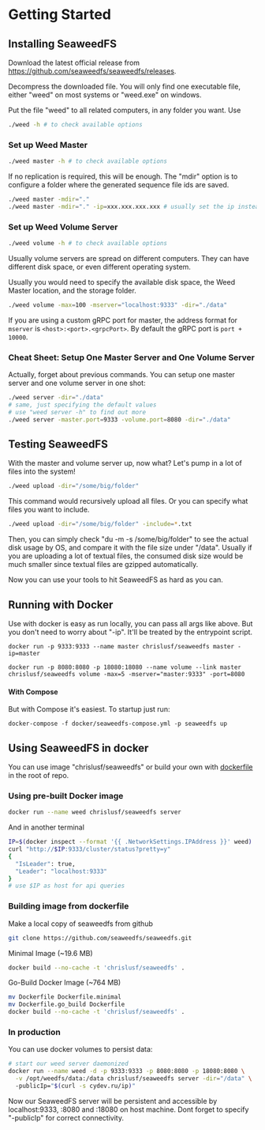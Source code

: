 # Getting Started

## Installing SeaweedFS

Download the latest official release from https://github.com/seaweedfs/seaweedfs/releases.

Decompress the downloaded file. You will only find one executable file, either "weed" on most systems or "weed.exe" on windows.

Put the file "weed" to all related computers, in any folder you want. Use 

```bash
./weed -h # to check available options
```

### Set up Weed Master

```bash
./weed master -h # to check available options
```

If no replication is required, this will be enough. The "mdir" option is to configure a folder where the generated sequence file ids are saved.

```bash
./weed master -mdir="."
./weed master -mdir="." -ip=xxx.xxx.xxx.xxx # usually set the ip instead the default "localhost"
```

### Set up Weed Volume Server

```bash
./weed volume -h # to check available options
```

Usually volume servers are spread on different computers. They can have different disk space, or even different operating system.

Usually you would need to specify the available disk space, the Weed Master location, and the storage folder.

```bash
./weed volume -max=100 -mserver="localhost:9333" -dir="./data"
```
If you are using a custom gRPC port for master, the address format for `mserver` is `<host>:<port>.<grpcPort>`. By default the gRPC port is `port + 10000`.

### Cheat Sheet: Setup One Master Server and One Volume Server

Actually, forget about previous commands. You can setup one master server and one volume server in one shot:

```bash
./weed server -dir="./data"
# same, just specifying the default values
# use "weed server -h" to find out more
./weed server -master.port=9333 -volume.port=8080 -dir="./data"
```

## Testing SeaweedFS

With the master and volume server up, now what? Let's pump in a lot of files into the system!

```bash
./weed upload -dir="/some/big/folder"
```

This command would recursively upload all files. Or you can specify what files you want to include.

```bash
./weed upload -dir="/some/big/folder" -include=*.txt
```

Then, you can simply check "du -m -s /some/big/folder" to see the actual disk usage by OS, and compare it with the file size under "/data". Usually if you are uploading a lot of textual files, the consumed disk size would be much smaller since textual files are gzipped automatically.

Now you can use your tools to hit SeaweedFS as hard as you can.



## Running with Docker ##

Use with docker is easy as run locally, you can pass all args like above. But you don't need to worry about "-ip". It'll be treated by the entrypoint script.

```
docker run -p 9333:9333 --name master chrislusf/seaweedfs master -ip=master
```
```
docker run -p 8080:8080 -p 18080:18080 --name volume --link master chrislusf/seaweedfs volume -max=5 -mserver="master:9333" -port=8080
```
#### With Compose ####
But with Compose it's easiest.
To startup just run:
```
docker-compose -f docker/seaweedfs-compose.yml -p seaweedfs up
```

## Using SeaweedFS in docker

You can use image "chrislusf/seaweedfs" or build your own with [dockerfile][] in the root of repo.

[dockerfile]: https://github.com/seaweedfs/seaweedfs/blob/master/docker/Dockerfile


### Using pre-built Docker image

```bash
docker run --name weed chrislusf/seaweedfs server
```

And in another terminal

```bash
IP=$(docker inspect --format '{{ .NetworkSettings.IPAddress }}' weed)
curl "http://$IP:9333/cluster/status?pretty=y"	
{
  "IsLeader": true,
  "Leader": "localhost:9333"
}
# use $IP as host for api queries
```

### Building image from dockerfile

Make a local copy of seaweedfs from github

```bash
git clone https://github.com/seaweedfs/seaweedfs.git
```

Minimal Image (~19.6 MB)

```bash
docker build --no-cache -t 'chrislusf/seaweedfs' .
```

Go-Build Docker Image (~764 MB)

```bash
mv Dockerfile Dockerfile.minimal
mv Dockerfile.go_build Dockerfile
docker build --no-cache -t 'chrislusf/seaweedfs' .
```

### In production

You can use docker volumes to persist data:

```bash
# start our weed server daemonized
docker run --name weed -d -p 9333:9333 -p 8080:8080 -p 18080:8080 \
  -v /opt/weedfs/data:/data chrislusf/seaweedfs server -dir="/data" \ 
  -publicIp="$(curl -s cydev.ru/ip)"
```

Now our SeaweedFS server will be persistent and accessible by localhost:9333, :8080 and :18080 on host machine.
Dont forget to specify "-publicIp" for correct connectivity.
